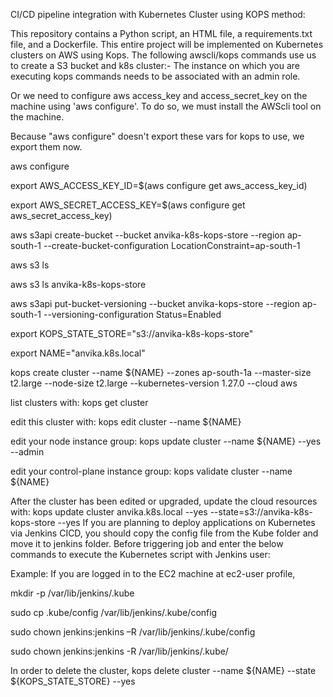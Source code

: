 CI/CD pipeline integration with Kubernetes Cluster using KOPS method:

This repository contains a Python script, an HTML file, a requirements.txt file, and a Dockerfile.
This entire project will be implemented on Kubernetes clusters on AWS using Kops.
The following awscli/kops commands use us to create a S3 bucket and k8s cluster:-
The instance on which you are executing kops commands needs to be associated with an admin role.

Or we need to configure aws access_key and access_secret_key on the machine using 'aws configure'. To do so, we must install the AWScli tool on the machine.

Because "aws configure" doesn't export these vars for kops to use, we export them now.

aws configure

export AWS_ACCESS_KEY_ID=$(aws configure get aws_access_key_id)

export AWS_SECRET_ACCESS_KEY=$(aws configure get aws_secret_access_key)

aws s3api create-bucket --bucket anvika-k8s-kops-store --region ap-south-1 --create-bucket-configuration LocationConstraint=ap-south-1

aws s3 ls

aws s3 ls anvika-k8s-kops-store

aws s3api put-bucket-versioning --bucket anvika-kops-store --region ap-south-1 --versioning-configuration Status=Enabled

export KOPS_STATE_STORE="s3://anvika-k8s-kops-store"

export NAME="anvika.k8s.local"

kops create cluster --name ${NAME} --zones ap-south-1a --master-size t2.large --node-size t2.large --kubernetes-version 1.27.0 --cloud aws

list clusters with: kops get cluster

edit this cluster with: kops edit cluster --name ${NAME}

edit your node instance group: kops update cluster --name ${NAME} --yes --admin

edit your control-plane instance group: kops validate cluster --name ${NAME}

After the cluster has been edited or upgraded, update the cloud resources with:
kops update cluster anvika.k8s.local --yes --state=s3://anvika-k8s-kops-store --yes
If you are planning to deploy applications on Kubernetes via Jenkins CICD, you should copy the config file from the Kube folder and move it to jenkins folder.
Before triggering job and enter the below commands to execute the Kubernetes script with Jenkins user:

Example: If you are logged in to the EC2 machine at ec2-user profile,

mkdir -p /var/lib/jenkins/.kube

sudo cp .kube/config /var/lib/jenkins/.kube/config

sudo chown jenkins:jenkins –R /var/lib/jenkins/.kube/config

sudo chown jenkins:jenkins -R /var/lib/jenkins/.kube/

In order to delete the cluster,
kops delete cluster --name ${NAME} --state ${KOPS_STATE_STORE} --yes
